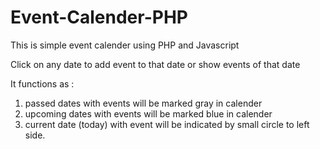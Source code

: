 # Event-Calender-PHP

This is simple event calender using PHP and Javascript

Click on any date to add event to that date or show events of that date

It functions as :
1. passed dates with events will be marked gray in calender
2. upcoming dates with events will be marked blue in calender
3. current date (today) with event will be indicated by small circle to left side.
